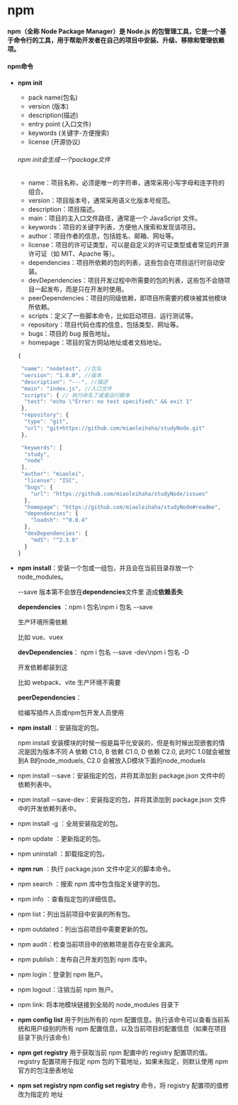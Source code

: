 # npm

#### npm（全称 Node Package Manager）是 Node.js 的包管理工具，它是一个基于命令行的工具，用于帮助开发者在自己的项目中安装、升级、移除和管理依赖项。

#### npm命令

- **npm init** 

  - pack name(包名)
  - version (版本)
  - description(描述)
  - entry point (入口文件)
  - keywords (关键字-方便搜索)
  - license (开源协议)

  ###### npm init会生成一个package文件

  - name：项目名称，必须是唯一的字符串，通常采用小写字母和连字符的组合。
  - version：项目版本号，通常采用语义化版本号规范。
  - description：项目描述。
  - main：项目的主入口文件路径，通常是一个 JavaScript 文件。
  - keywords：项目的关键字列表，方便他人搜索和发现该项目。
  - author：项目作者的信息，包括姓名、邮箱、网址等。
  - license：项目的许可证类型，可以是自定义的许可证类型或者常见的开源许可证（如 MIT、Apache 等）。
  - dependencies：项目所依赖的包的列表，这些包会在项目运行时自动安装。
  - devDependencies：项目开发过程中所需要的包的列表，这些包不会随项目一起发布，而是只在开发时使用。
  - peerDependencies：项目的同级依赖，即项目所需要的模块被其他模块所依赖。
  - scripts：定义了一些脚本命令，比如启动项目、运行测试等。
  - repository：项目代码仓库的信息，包括类型、网址等。
  - bugs：项目的 bug 报告地址。
  - homepage：项目的官方网站地址或者文档地址。

  ```js
  {
  
   "name": "nodetest", //包名
   "version": "1.0.0", //版本
   "description": "---", //描述
   "main": "index.js", //入口文件
   "scripts": { // 执行命名了或者运行脚本
    "test": "echo \"Error: no test specified\" && exit 1"
   },
   "repository": {
    "type": "git",
    "url": "git+https://github.com/miaoleihaha/studyNode.git"
   },
  
   "keywords": [
    "study",
    "node"
   ],
   "author": "miaolei",
    "license": "ISC",
    "bugs": {
      "url": "https://github.com/miaoleihaha/studyNode/issues"
    },
    "homepage": "https://github.com/miaoleihaha/studyNode#readme",
    "dependencies": {
      "loadsh": "^0.0.4"
    },
    "devDependencies": {
      "md5": "^2.3.0"
    }
  }
  ```

  


- **npm install**：安装一个包或一组包，并且会在当前目录存放一个node_modules。

  --save 版本第不会放在**dependencies**文件里 造成**依赖丢失**

  **dependencies** ：npm i 包名\npm i 包名 --save 

  生产环境所需依赖

  比如 vue、vuex

  **devDependencies**：  npm i 包名 --save -dev\npm i 包名 -D

  开发依赖都装到这

  比如 webpack、vite 生产环境不需要

  **peerDependencies**：

  给编写插件人员或npm包开发人员使用

  

- **npm install** <package-name>：安装指定的包。

  npm install 安装模块的时候一般是扁平化安装的，但是有时候出现嵌套的情况是因为版本不同
  A 依赖 C1.0,
  B 依赖 C1.0,
  D 依赖 C2.0,
  此时C 1.0就会被放到A B的node_moduels,
  C2.0 会被放入D模块下面的node_moduels

- npm install <package-name> --save：安装指定的包，并将其添加到 package.json 文件中的依赖列表中。

- npm install <package-name> --save-dev：安装指定的包，并将其添加到 package.json 文件中的开发依赖列表中。

- npm install -g <package-name>：全局安装指定的包。

- npm update <package-name>：更新指定的包。
- npm uninstall <package-name>：卸载指定的包。
- **npm run** <script-name>：执行 package.json 文件中定义的脚本命令。
- npm search <keyword>：搜索 npm 库中包含指定关键字的包。
- npm info <package-name>：查看指定包的详细信息。
- npm list：列出当前项目中安装的所有包。
- npm outdated：列出当前项目中需要更新的包。
- npm audit：检查当前项目中的依赖项是否存在安全漏洞。
- npm publish：发布自己开发的包到 npm 库中。
- npm login：登录到 npm 账户。
- npm logout：注销当前 npm 账户。
- npm link: 将本地模块链接到全局的 node_modules 目录下
- **npm config list** 用于列出所有的 npm 配置信息。执行该命令可以查看当前系统和用户级别的所有 npm 配置信息，以及当前项目的配置信息（如果在项目目录下执行该命令）
- **npm get registry** 用于获取当前 npm 配置中的 registry 配置项的值。registry 配置项用于指定 npm 包的下载地址，如果未指定，则默认使用 npm 官方的包注册表地址
- **npm set registry npm config set registry <registry-url>** 命令，将 registry 配置项的值修改为指定的 <registry-url> 地址